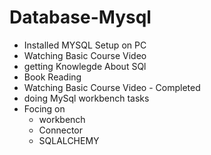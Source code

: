 # Database-Mysql

- Installed MYSQL Setup on PC
- Watching Basic Course Video
- getting Knowlegde About SQl
- Book Reading
- Watching Basic Course Video - Completed
- doing MySql workbench tasks
- Focing on  
   - workbench
   - Connector
   - SQLALCHEMY        


